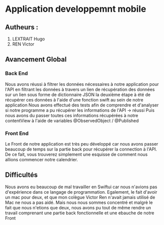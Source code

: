 # Application developpemnt mobile

## Autheurs :
1. LEXTRAIT Hugo
2. REN Victor


##  Avancement Global

### Back End

Nous avons réussi à filtrer les données nécessaires à notre application pour l'API en filtrant les données à travers un lien de récupération des données sur un lien sous forme de dictionnaire JSON
la deuxième étape à été de récupérer ces données à l'aide d'une fonction swift au sein de notre application
Nous avons effectué des tests afin de comprendre et d'analyser si notre programme a pu récupérer les informations de l'API -> réussi
Puis nous avons du passer toutes ces informations récupérées à notre contentView à l'aide de variables  @ObservedObject / @Published

### Front End

Le Front de notre application est très peu développé car nous avons passer beaucoup de temps sur la partie back pour récupérer la connection à l'API. De ce fait, vous trouverez simplement une esquisse de comment nous allions commencer notre calendrier. 

##  Difficultés

Nous avons eu beaucoup de mal travailler en Swiftui car nous n'avions pas d'expérience dans ce langage de programmation. Egalement, le fait d'avoir un mac pour deux, et que mon colègue Victor Ren n'avait jamais utilisé de Mac ne nous a pas aidé. Mais nous nous sommes concentré et malgrè le fait que nous n'etions que deux, nous avons pu tout de même rendre un travail comprenant une partie back fonctionnelle et une ebauche de notre Front

